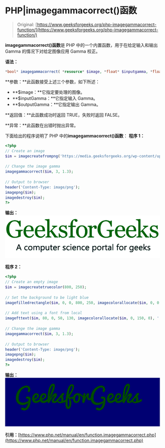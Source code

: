 # PHP|imagegammacorrect()函数

> Original: [https://www.geeksforgeeks.org/php-imagegammacorrect-function/](https://www.geeksforgeeks.org/php-imagegammacorrect-function/)

**imagegammacorrect()函数**是 PHP 中的一个内置函数，用于在给定输入和输出 Gamma 的情况下对给定图像应用 Gamma 校正。

**语法：**

```php
*bool* imagegammacorrect( *resource* $image, *float* $inputgamma, *float* $outputgamma )
```

**参数：**此函数接受上述三个参数，如下所述：

*   **$image：**它指定要处理的图像。
*   **$inputGamma：**它指定输入 Gamma。
*   **$outputGamma：**它指定输出 Gamma。

**返回值：**此函数成功时返回 TRUE，失败时返回 FALSE。

**异常：**此函数在出错时抛出异常。

下面给出的程序说明了 PHP 中的**imagegammacorrect()函数**：
**程序 1：**

```php
<?php
// Create an image
$im = imagecreatefrompng('https://media.geeksforgeeks.org/wp-content/uploads/geeksforgeeks-13.png');

// Change the image gamma
imagegammacorrect($im, 3, 1.3);

// Output to browser
header('Content-Type: image/png');
imagepng($im);
imagedestroy($im);
?>
```

**输出：**
![](img/1a1e2910f12cb24c17315e50e26c0fbf.png)

**程序 2：**

```php
<?php
// Create an empty image
$im = imagecreatetruecolor(800, 250);

// Set the background to be light blue
imagefilledrectangle($im, 0, 0, 800, 250, imagecolorallocate($im, 0, 0, 180));

// Add text using a font from local
imagefttext($im, 80, 0, 50, 130, imagecolorallocate($im, 0, 150, 0), './Pacifico.ttf', 'GeeksforGeeks');

// Change the image gamma
imagegammacorrect($im, 3, 1.3);

// Output to browser
header('Content-Type: image/png');
imagepng($im);
imagedestroy($im);
?>
```

**输出：**
![](img/a6673935f935207e652dbae17eb69646.png)

**引用：**[https://www.php.net/manual/en/function.imagegammacorrect.php](https://www.php.net/manual/en/function.imagegammacorrect.php)